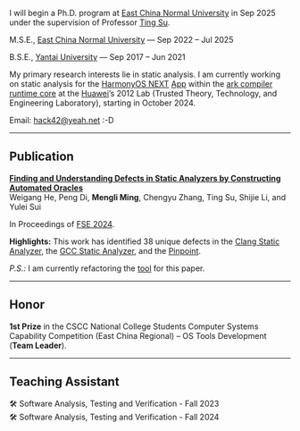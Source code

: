 I will begin a Ph.D. program at [East China Normal University](https://zh.wikipedia.org/wiki/%E5%8D%8E%E4%B8%9C%E5%B8%88%E8%8C%83%E5%A4%A7%E5%AD%A6) in Sep 2025 under the supervision of Professor [Ting Su](https://dblp.org/pid/42/6896-1.html).

M.S.E., [East China Normal University](https://zh.wikipedia.org/wiki/%E5%8D%8E%E4%B8%9C%E5%B8%88%E8%8C%83%E5%A4%A7%E5%AD%A6) — Sep 2022 – Jul 2025

B.S.E., [Yantai University](https://zh.wikipedia.org/wiki/%E7%83%9F%E5%8F%B0%E5%A4%A7%E5%AD%A6) — Sep 2017 – Jun 2021

My primary research interests lie in static analysis. I am currently working on static analysis for the [HarmonyOS NEXT](https://consumer.huawei.com/cn/harmonyos-next) [App](https://developer.huawei.com/consumer/cn/doc/guidebook/harmonyecoapp-guidebook-0000001761818040) within the [ark compiler runtime core](https://gitee.com/openharmony/arkcompiler_runtime_core) at the [Huawei](https://www.huawei.com/en/corporate-information)’s 2012 Lab (Trusted Theory, Technology, and Engineering Laboratory), starting in October 2024.

Email: [hack42@yeah.net](mailto:hack42@yeah.net) :-D

---

## Publication

[**Finding and Understanding Defects in Static Analyzers by Constructing Automated Oracles**](https://github.com/0110mlm/0110mlm.github.io/blob/main/3660781.pdf)  
Weigang He, Peng Di, **Mengli Ming**, Chengyu Zhang, Ting Su, Shijie Li, and Yulei Sui 

In Proceedings of [FSE 2024](https://2024.esec-fse.org/track/fse-2024-research-papers).

**Highlights:** This work has identified 38 unique defects in the [Clang Static Analyzer](https://clang-analyzer.llvm.org), the [GCC Static Analyzer](https://gcc.gnu.org/wiki/StaticAnalyzer), and the [Pinpoint](https://www.sourcebrella.com).

*P.S.:* I am currently refactoring the [tool](https://github.com/0110mlm/fuzz-sa) for this paper.

---

## Honor
**1st Prize** in the CSCC National College Students Computer Systems Capability Competition (East China Regional) – OS Tools Development (**Team Leader**).

---

## Teaching Assistant

🛠️ Software Analysis, Testing and Verification - Fall 2023  
🛠️ Software Analysis, Testing and Verification - Fall 2024
